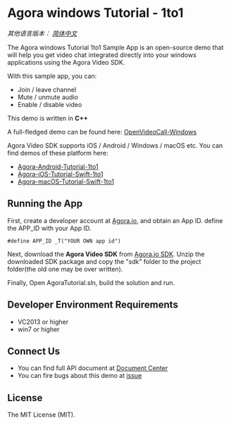 # Agora windows Tutorial - 1to1

*其他语言版本： [简体中文](README.md)*

The Agora windows Tutorial 1to1 Sample App is an open-source demo that will help you get video chat integrated directly into your windows applications using the Agora Video SDK.

With this sample app, you can:

- Join / leave channel
- Mute / unmute audio
- Enable / disable video

This demo is written in **C++**

A full-fledged demo can be found here: [OpenVideoCall-Windows](https://github.com/AgoraIO/OpenVideoCall-Windows)

Agora Video SDK supports iOS / Android / Windows / macOS etc. You can find demos of these platform here:

- [Agora-Android-Tutorial-1to1](https://github.com/AgoraIO/Agora-Android-Tutorial-1to1)
- [Agora-iOS-Tutorial-Swift-1to1](https://github.com/AgoraIO/Agora-iOS-Tutorial-Swift-1to1)
- [Agora-macOS-Tutorial-Swift-1to1](https://github.com/AgoraIO/Agora-macOS-Tutorial-Swift-1to1)

## Running the App
First, create a developer account at [Agora.io](https://dashboard.agora.io/signin/), and obtain an App ID. define the APP_ID with your App ID.

```
#define APP_ID _T("YOUR OWN app id")
```

Next, download the **Agora Video SDK** from [Agora.io SDK](https://www.agora.io/en/blog/download/). Unzip the downloaded SDK package and copy the "sdk" folder to the project folder(the old one may be over written).

Finally, Open AgoraTutorial.sln, build the solution and run.

## Developer Environment Requirements
* VC2013 or higher
* win7 or higher

## Connect Us

- You can find full API document at [Document Center](https://docs.agora.io/en/)
- You can fire bugs about this demo at [issue](https://github.com/AgoraIO/Agora-Windows-Tutorial-1to1/issues)

## License

The MIT License (MIT).